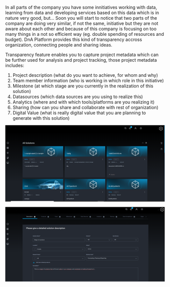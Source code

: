In all parts of the company you have some innitiatives working with data, learning from data and developing services based on this data which is in nature very good, but...
Soon you will start to notice that two parts of the company are doing very similar, if not the same, initiative but they are not aware about each other and because of this company is focusing on too many things in a not so efficient way (eg. double spending of resources and budget).
DnA Platform provides this kind of transparency accross organization, connecting people and sharing ideas.

Transparency feature enables you to capture project metadata which can be further used for analysis and project tracking, those project metadata includes:

1. Project description (what do you want to achieve, for whom and why)
2. Team member information (who is working in which role in this initiative)
3. Milestone (at which stage are you currently in the realization of this solution)
4. Datasources (which data sources are you using to realize this)
5. Analytics (where and with which tools/platforms are you realizing it)
6. Sharing (how can you share and collaborate with rest of organization)
7. Digital Value (what is really digital value that you are planning to generate with this solution)

<a name="DnA Platform - Solution transparency - All solutions">
<p align="center">
<img alt="DnA Platform - Solution transparency - All Solutions" src="/docs/images/DnAAllSolutions.png" style="max-width:100%">
</p>
</a>

<a name="DnA Platform - Solution transparency - Create Solution">
<p align="center">
<img alt="DnA Platform - Solution transparency - Create Solution" src="/docs/images/CreateSolution.png" style="max-width:100%">
</p>
</a>
